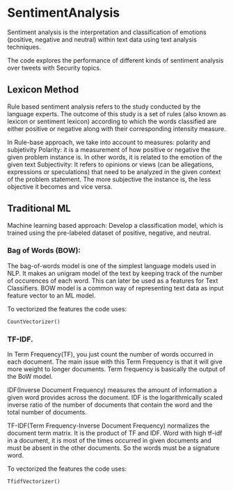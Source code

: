 # SentimentAnalysis
Sentiment analysis is the interpretation and classification of emotions (positive, negative and neutral) within text data using text analysis techniques.

The code explores the performance of different kinds of sentiment analysis over tweets with Security topics.

## Lexicon Method
Rule based sentiment analysis refers to the study conducted by the language experts. The outcome of this study is a set of rules (also known as lexicon or sentiment lexicon) according to which the words classified are either positive or negative along with their corresponding intensity measure.

In Rule-base approach, we take into account to measures: polarity and subjetivity
	Polarity: it is a measurement of how positive or negative the given problem instance is. In other words, it is related to the emotion of the given text
	Subjectivity: It refers to opinions or views (can be allegations, expressions or speculations) that need to be analyzed in the given context of the problem statement. The more subjective the instance is, the less objective it becomes and vice versa.

## Traditional ML
Machine learning based approach: Develop a classification model, which is trained using the pre-labeled dataset of positive, negative, and neutral.

### Bag of Words (BOW):
The bag-of-words model is one of the simplest language models used in NLP. It makes an unigram model of the text by keeping track of the number of occurences of each word. This can later be used as a features for Text Classifiers. BOW model is a common way of representing text data as input feature vector to an ML model. 

To vectorized the features the code uses:

	CountVectorizer()

### TF-IDF.
In Term Frequency(TF), you just count the number of words occurred in each document. The main issue with this Term Frequency is that it will give more weight to longer documents. Term frequency is basically the output of the BoW model.

IDF(Inverse Document Frequency) measures the amount of information a given word provides across the document. IDF is the logarithmically scaled inverse ratio of the number of documents that contain the word and the total number of documents.

TF-IDF(Term Frequency-Inverse Document Frequency) normalizes the document term matrix. It is the product of TF and IDF. Word with high tf-idf in a document, it is most of the times occurred in given documents and must be absent in the other documents. So the words must be a signature word.

To vectorized the features the code uses:

	TfidfVectorizer()

